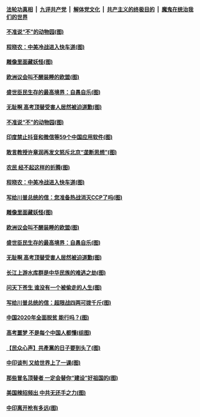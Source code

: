 

####  [法轮功真相](../../../../basic/blob/master/README.md?t=06302131) &nbsp;|&nbsp; [九评共产党](../../../../9ping.md/blob/master/README.md?t=06302131) &nbsp;|&nbsp; [解体党文化](../../../../jtdwh.md/blob/master/README.md?t=06302131)  &nbsp;|&nbsp; [共产主义的终极目的](../../../../gczydzjmd.md/blob/master/README.md?t=06302131) &nbsp;|&nbsp; [魔鬼在统治我们的世界](../../../../mgztzwmdsj.md/blob/master/README.md?t=06302131) 

#### [不准说“不”的动物园(图)](../pages/p4/938192.md?t=06302131) 

#### [程晓农：中美冷战进入快车道(图)](../pages/p4/938157.md?t=06302131) 

#### [雕像里面藏妖怪(图)](../pages/p4/937959.md?t=06302131) 

#### [欧洲议会叫不醒装睡的欧盟(图)](../pages/p4/938033.md?t=06302131) 

#### [盛世臣民生存的最高境界：自愚自乐(图)](../pages/p4/938023.md?t=06302131) 

#### [无耻啊 高考顶替受害人居然被迫道歉(图)](../pages/p4/938030.md?t=06302131) 

#### [不准说“不”的动物园(图)](../pages/p4/938192.md?t=06302131) 

#### [印度禁止抖音和微信等59个中国应用软件(图)](../pages/p4/938164.md?t=06302131) 

#### [敢言教授许章润再发文怒斥北京“垄断思想”(图)](../pages/p4/938162.md?t=06302131) 

#### [农民 经不起这样的折腾(图)](../pages/p4/938158.md?t=06302131) 

#### [程晓农：中美冷战进入快车道(图)](../pages/p4/938157.md?t=06302131) 

#### [写给川普总统的信：您准备热战消灭CCP了吗(图)](../pages/p4/938153.md?t=06302131) 

#### [雕像里面藏妖怪(图)](../pages/p4/937959.md?t=06302131) 

#### [欧洲议会叫不醒装睡的欧盟(图)](../pages/p4/938033.md?t=06302131) 

#### [盛世臣民生存的最高境界：自愚自乐(图)](../pages/p4/938023.md?t=06302131) 

#### [无耻啊 高考顶替受害人居然被迫道歉(图)](../pages/p4/938030.md?t=06302131) 

#### [长江上游水库群是中华民族的难逃之劫(图)](../pages/p4/938022.md?t=06302131) 

#### [问天下苍生 谁没有一个被偷走的人生(图)](../pages/p4/938026.md?t=06302131) 

#### [写给川普总统的信：超限战四两可拨千斤(图)](../pages/p4/938021.md?t=06302131) 

#### [中国2020年全面脱贫 能行吗？(图)](../pages/p4/937928.md?t=06302131) 

#### [高考噩梦 不是每个中国人都懂(组图)](../pages/p4/937927.md?t=06302131) 

#### [【民众心声】共產黨的日子要到头了(图)](../pages/p4/937474.md?t=06302131) 

#### [中印谈判 又给世界上了一课(图)](../pages/p4/937868.md?t=06302131) 

#### [那些冒名顶替者 一定会替你“建设”好祖国的(图)](../pages/p4/937925.md?t=06302131) 

#### [美国辣招频出 中共无还手之力(图)](../pages/p4/937916.md?t=06302131) 

#### [中印离开枪有多远(图)](../pages/p4/937913.md?t=06302131) 

